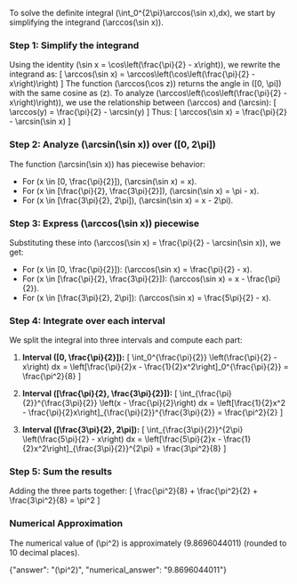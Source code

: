 
To solve the definite integral \(\int_0^{2\pi}\arccos(\sin x)\,dx\), we start by simplifying the integrand \(\arccos(\sin x)\). 

### Step 1: Simplify the integrand
Using the identity \(\sin x = \cos\left(\frac{\pi}{2} - x\right)\), we rewrite the integrand as:
\[
\arccos(\sin x) = \arccos\left(\cos\left(\frac{\pi}{2} - x\right)\right)
\]
The function \(\arccos(\cos z)\) returns the angle in \([0, \pi]\) with the same cosine as \(z\). To analyze \(\arccos\left(\cos\left(\frac{\pi}{2} - x\right)\right)\), we use the relationship between \(\arccos\) and \(\arcsin\):
\[
\arccos(y) = \frac{\pi}{2} - \arcsin(y)
\]
Thus:
\[
\arccos(\sin x) = \frac{\pi}{2} - \arcsin(\sin x)
\]

### Step 2: Analyze \(\arcsin(\sin x)\) over \([0, 2\pi]\)
The function \(\arcsin(\sin x)\) has piecewise behavior:
- For \(x \in [0, \frac{\pi}{2}]\), \(\arcsin(\sin x) = x\).
- For \(x \in [\frac{\pi}{2}, \frac{3\pi}{2}]\), \(\arcsin(\sin x) = \pi - x\).
- For \(x \in [\frac{3\pi}{2}, 2\pi]\), \(\arcsin(\sin x) = x - 2\pi\).

### Step 3: Express \(\arccos(\sin x)\) piecewise
Substituting these into \(\arccos(\sin x) = \frac{\pi}{2} - \arcsin(\sin x)\), we get:
- For \(x \in [0, \frac{\pi}{2}]\): \(\arccos(\sin x) = \frac{\pi}{2} - x\).
- For \(x \in [\frac{\pi}{2}, \frac{3\pi}{2}]\): \(\arccos(\sin x) = x - \frac{\pi}{2}\).
- For \(x \in [\frac{3\pi}{2}, 2\pi]\): \(\arccos(\sin x) = \frac{5\pi}{2} - x\).

### Step 4: Integrate over each interval
We split the integral into three intervals and compute each part:

1. **Interval \([0, \frac{\pi}{2}]\):**
\[
\int_0^{\frac{\pi}{2}} \left(\frac{\pi}{2} - x\right) dx = \left[\frac{\pi}{2}x - \frac{1}{2}x^2\right]_0^{\frac{\pi}{2}} = \frac{\pi^2}{8}
\]

2. **Interval \([\frac{\pi}{2}, \frac{3\pi}{2}]\):**
\[
\int_{\frac{\pi}{2}}^{\frac{3\pi}{2}} \left(x - \frac{\pi}{2}\right) dx = \left[\frac{1}{2}x^2 - \frac{\pi}{2}x\right]_{\frac{\pi}{2}}^{\frac{3\pi}{2}} = \frac{\pi^2}{2}
\]

3. **Interval \([\frac{3\pi}{2}, 2\pi]\):**
\[
\int_{\frac{3\pi}{2}}^{2\pi} \left(\frac{5\pi}{2} - x\right) dx = \left[\frac{5\pi}{2}x - \frac{1}{2}x^2\right]_{\frac{3\pi}{2}}^{2\pi} = \frac{3\pi^2}{8}
\]

### Step 5: Sum the results
Adding the three parts together:
\[
\frac{\pi^2}{8} + \frac{\pi^2}{2} + \frac{3\pi^2}{8} = \pi^2
\]

### Numerical Approximation
The numerical value of \(\pi^2\) is approximately \(9.8696044011\) (rounded to 10 decimal places).

{"answer": "\(\pi^2\)", "numerical_answer": "9.8696044011"}